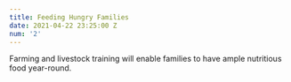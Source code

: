 ```yaml
---
title: Feeding Hungry Families
date: 2021-04-22 23:25:00 Z
num: '2'
---
```


Farming and livestock training will enable families to have ample nutritious food year-round.
